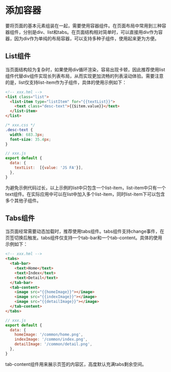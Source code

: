 # 添加容器
<!--Kit: ArkUI-->
<!--Subsystem: ArkUI-->
<!--Owner: @fenglinbailu-->
<!--SE: @lanshouren-->
<!--TSE: @liuli0427-->

要将页面的基本元素组装在一起，需要使用容器组件。在页面布局中常用到三种容器组件，分别是div、list和tabs。在页面结构相对简单时，可以直接用div作为容器，因为div作为单纯的布局容器，可以支持多种子组件，使用起来更为方便。


## List组件

当页面结构较为复杂时，如果使用div循环渲染，容易出现卡顿，因此推荐使用list组件代替div组件实现长列表布局，从而实现更加流畅的列表滚动体验。需要注意的是，list仅支持list-item作为子组件，具体的使用示例如下：

```html
<!-- xxx.hml -->
<list class="list">
  <list-item type="listItem" for="{{textList}}">
    <text class="desc-text">{{$item.value}}</text>
  </list-item>
</list>
```

```css
/* xxx.css */
.desc-text {
  width: 683.3px;
  font-size: 35.4px;
}
```

```js
// xxx.js
export default {
  data: {
    textList:  [{value: 'JS FA'}],
  },
}
```

为避免示例代码过长，以上示例的list中只包含一个list-item，list-item中只有一个text组件。在实际应用中可以在list中加入多个list-item，同时list-item下可以包含多个其他子组件。


## Tabs组件

当页面经常需要动态加载时，推荐使用tabs组件。tabs组件支持change事件，在页签切换后触发。tabs组件仅支持一个tab-bar和一个tab-content。具体的使用示例如下：

```html
<!-- xxx.hml -->
<tabs>
  <tab-bar>
    <text>Home</text>
    <text>Index</text>
    <text>Detail</text>
  </tab-bar>
  <tab-content>
    <image src="{{homeImage}}"></image>
    <image src="{{indexImage}}"></image>
    <image src="{{detailImage}}"></image>
  </tab-content>
</tabs>
```

```js
// xxx.js
export default {
  data: {
    homeImage: '/common/home.png',
    indexImage: '/common/index.png',
    detailImage: '/common/detail.png',
  },
}
```

tab-content组件用来展示页签的内容区，高度默认充满tabs剩余空间。
